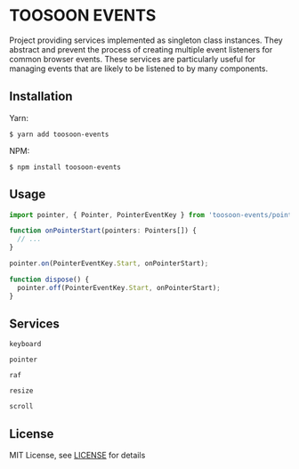 # TOOSOON EVENTS

Project providing services implemented as singleton class instances. They abstract and prevent the process of creating multiple event listeners for common browser events. These services are particularly useful for managing events that are likely to be listened to by many components.

## Installation

Yarn:

```properties
$ yarn add toosoon-events
```

NPM:

```properties
$ npm install toosoon-events
```

## Usage

```ts
import pointer, { Pointer, PointerEventKey } from 'toosoon-events/pointer';

function onPointerStart(pointers: Pointers[]) {
  // ...
}

pointer.on(PointerEventKey.Start, onPointerStart);

function dispose() {
  pointer.off(PointerEventKey.Start, onPointerStart);
}
```

## Services

`keyboard`

`pointer`

`raf`

`resize`

`scroll`

## License

MIT License, see [LICENSE](https://github.com/toosoon-dev/toosoon-events/tree/master/LICENSE) for details

